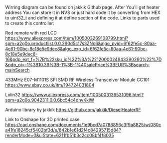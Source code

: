 Wirring diagram can be found on jakkik Github page. After You'll get heater address You can store it in NVS or just hard code it by converting from HEX to uint32_t and defining it at define section of the code. Links to parts used to create this controller:

Red remote with red LCD
https://www.aliexpress.com/item/1005003269108799.html?spm=a2g0o.productlist.0.0.290d5c17s3ZNc6&algo_pvid=6f62fe5c-80aa-4c61-90bc-8c18e5e9dec8&algo_exp_id=6f62fe5c-80aa-4c61-90bc-8c18e5e9dec8-16&pdp_ext_f=%7B%22sku_id%22%3A%2212000024943390260%22%7D&pdp_pi=-1%3B10.39%3B-1%3B-1%40salePrice%3BEUR%3Bsearch-mainSearch

433MHz E07-M1101S SPI SMD RF Wireless Transceiver Module CC101
https://www.ebay.co.uk/itm/194724031804

Lolin32
https://www.aliexpress.com/item/1005003136531096.html?spm=a2g0o.9042311.0.0.6bc54c4dhvKklW

Arduino library by jakkik
https://github.com/jakkik/DieselHeaterRF

Link to Onshape for 3D printed case
https://cad.onshape.com/documents/1e9bcd7a0786856c3f9a8825/w/080ca41fe18245cf5402bf3d/e/842b1e61d2f4c84295715d84?renderMode=0&uiState=6211fb51b3c2cc08bf4f8035
